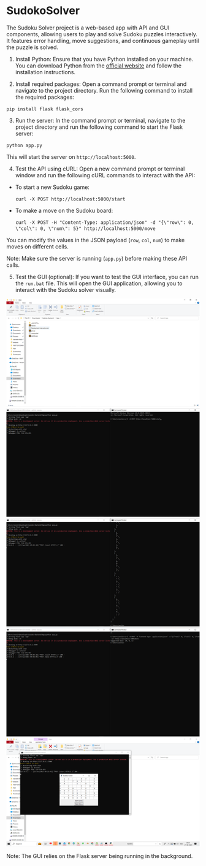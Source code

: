 # SudokoSolver
The Sudoku Solver project is a web-based app with API and GUI components, allowing users to play and solve Sudoku puzzles interactively. It features error handling, move suggestions, and continuous gameplay until the puzzle is solved.
1. Install Python: Ensure that you have Python installed on your machine. You can download Python from the [official website](https://www.python.org) and follow the installation instructions.

2. Install required packages: Open a command prompt or terminal and navigate to the project directory. Run the following command to install the required packages:

```
pip install flask flask_cors
```


3. Run the server: In the command prompt or terminal, navigate to the project directory and run the following command to start the Flask server:

```
python app.py
```


This will start the server on `http://localhost:5000`.

4. Test the API using cURL: Open a new command prompt or terminal window and run the following cURL commands to interact with the API:

- To start a new Sudoku game:
  ```
  curl -X POST http://localhost:5000/start
  ```

- To make a move on the Sudoku board:
  ```
  curl -X POST -H "Content-Type: application/json" -d "{\"row\": 0, \"col\": 0, \"num\": 5}" http://localhost:5000/move
  ```

You can modify the values in the JSON payload (`row`, `col`, `num`) to make moves on different cells.

Note: Make sure the server is running (`app.py`) before making these API calls.

5. Test the GUI (optional): If you want to test the GUI interface, you can run the `run.bat` file. This will open the GUI application, allowing you to interact with the Sudoku solver visually.

![Screenshot](Screenshot%20(166).png)
![Screenshot](Screenshot%20(167).png)
![Screenshot](Screenshot%20(168).png)
![Screenshot](Screenshot%20(169).png)
![Screenshot](Screenshot%20(170).png)


Note: The GUI relies on the Flask server being running in the background.



